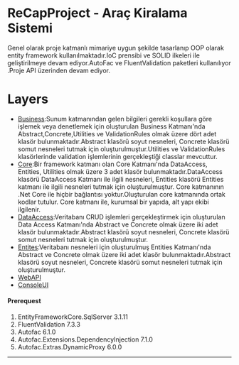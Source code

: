 # ReCapProject - Araç Kiralama Sistemi
Genel olarak proje katmanlı mimariye uygun şekilde tasarlanıp OOP olarak entity framework kullanılmaktadır.IoC prensibi ve SOLID ilkeleri ile geliştirilmeye devam ediyor.AutoFac ve FluentValidation paketleri kullanılıyor .Proje API üzerinden devam ediyor.
# Layers
- [Business](https://github.com/cenkerkumlucali/ReCapProject/tree/master/Business):Sunum katmanından gelen bilgileri gerekli koşullara göre işlemek veya denetlemek için oluşturulan Business Katmanı'nda Abstract,Concrete,Utilities ve ValidationRules olmak üzere dört adet klasör bulunmaktadır.Abstract klasörü soyut nesneleri, Concrete klasörü somut nesneleri tutmak için oluşturulmuştur.Utilities ve ValidationRules klasörlerinde validation işlemlerinin gerçekleştiği classlar mevcuttur.
- [Core](https://github.com/cenkerkumlucali/ReCapProject/tree/master/Core):Bir framework katmanı olan Core Katmanı'nda DataAccess, Entities, Utilities olmak üzere 3 adet klasör bulunmaktadır.DataAccess klasörü DataAccess Katmanı ile ilgili nesneleri, Entities klasörü Entities katmanı ile ilgili nesneleri tutmak için oluşturulmuştur. Core katmanının .Net Core ile hiçbir bağlantısı yoktur.Oluşturulan core katmanında ortak kodlar tutulur. Core katmanı ile, kurumsal bir yapıda, alt yapı ekibi ilgilenir. 
- [DataAccess](https://github.com/cenkerkumlucali/ReCapProject/tree/master/DataAccess):Veritabanı CRUD işlemleri gerçekleştirmek için oluşturulan Data Access Katmanı'nda Abstract ve Concrete olmak üzere iki adet klasör bulunmaktadır.Abstract klasörü soyut nesneleri, Concrete klasörü somut nesneleri tutmak için oluşturulmuştur. 
- [Entites](https://github.com/cenkerkumlucali/ReCapProject/tree/master/Entities):Veritabanı nesneleri için oluşturulmuş Entities Katmanı'nda Abstract ve Concrete olmak üzere iki adet klasör bulunmaktadır.Abstract klasörü soyut nesneleri, Concrete klasörü somut nesneleri tutmak için oluşturulmuştur. 
- [WebAPI](https://github.com/cenkerkumlucali/ReCapProject/tree/master/WebAPI) 
- [ConsoleUI](https://github.com/cenkerkumlucali/ReCapProject/tree/master/ConsoleUI) 

#### Prerequest 
                
1. EntityFrameworkCore.SqlServer 3.1.11
2. FluentValidation 7.3.3
3. Autofac 6.1.0
4. Autofac.Extensions.DependencyInjection 7.1.0
5. Autofac.Extras.DynamicProxy 6.0.0
                
----
                    
                
